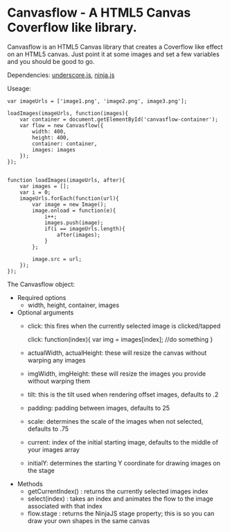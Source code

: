 Canvasflow - A HTML5 Canvas Coverflow like library.
=======================================

Canvasflow is an HTML5 Canvas library that creates a Coverflow like effect on an HTML5 canvas.  Just point it at some images and set a few variables and you should be good to go.

Dependencies: [underscore.js](http://documentcloud.github.com/underscore/),
    [ninja.js](https://github.com/jgreene/NinjaJS)

Useage:

    var imageUrls = ['image1.png', 'image2.png', image3.png'];

    loadImages(imageUrls, function(images){
        var container = document.getElementById('canvasflow-container');
        var flow = new Canvasflow({
            width: 400,
            height: 400,
            container: container,
            images: images
        });
    });


    function loadImages(imageUrls, after){
        var images = [];
        var i = 0;
        imageUrls.forEach(function(url){
            var image = new Image();
            image.onload = function(e){
                i++;
                images.push(image);
                if(i == imageUrls.length){
                    after(images);
                }
            };

            image.src = url;
        });
    });

    

    

The Canvasflow object:

* Required options
    - width, height, container, images
* Optional arguments
    - click: this fires when the currently selected image is clicked/tapped

        click: function(index){
            var img = images[index];
            //do something
        }

    - actualWidth, actualHeight: these will resize the canvas without warping any images
    - imgWidth, imgHeight: these will resize the images you provide without warping them
    - tilt: this is the tilt used when rendering offset images, defaults to .2
    - padding: padding between images, defaults to 25
    - scale: determines the scale of the images when not selected, defaults to .75
    - current: index of the initial starting image, defaults to the middle of your images array
    - initialY: determines the starting Y coordinate for drawing images on the stage
* Methods
    - getCurrentIndex() : returns the currently selected images index
    - select(index) : takes an index and animates the flow to the image associated with that index
    - flow.stage : returns the NinjaJS stage property; this is so you can draw your own shapes in the same canvas
     
        
